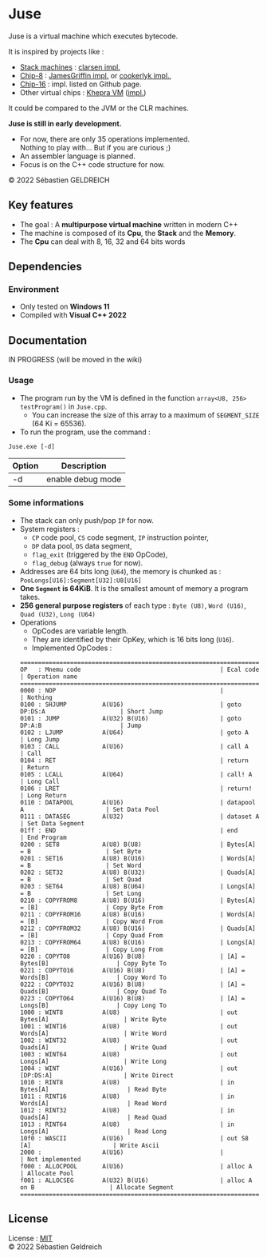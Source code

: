 # Juse

Juse is a virtual machine which executes bytecode.

It is inspired by projects like :

- [Stack machines](https://en.wikipedia.org/wiki/Stack_machine) : [clarsen impl.](https://github.com/cslarsen/stack-machine)
- [Chip-8](https://fr.wikipedia.org/wiki/CHIP-8) : [JamesGriffin impl.](https://github.com/JamesGriffin/CHIP-8-Emulator) or [cookerlyk impl.](https://github.com/cookerlyk/Chip8),
- [Chip-16](https://github.com/chip16/chip16) : impl. listed on Github page.
- Other virtual chips : [Khepra VM](https://github.com/tykel/khepra-vm) ([impl.](https://github.com/tykel/qpra))

It could be compared to the JVM or the CLR machines.

**Juse is still in early development.**

- For now, there are only 35 operations implemented.  
    Nothing to play with... But if you are curious ;)
- An assembler language is planned.
- Focus is on the C++ code structure for now.

&copy; 2022 Sébastien GELDREICH

## Key features

- The goal : A **multipurpose virtual machine** written in modern C++
- The machine is composed of its **Cpu**, the **Stack** and the **Memory**.
- The **Cpu** can deal with 8, 16, 32 and 64 bits words

## Dependencies

### Environment

* Only tested on **Windows 11**
* Compiled with **Visual C++ 2022**

## Documentation

IN PROGRESS (will be moved in the wiki)

### Usage

- The program run by the VM is defined in the function `array<U8, 256> testProgram()` in `Juse.cpp`.
    - You can increase the size of this array to a maximum of `SEGMENT_SIZE` (64 Ki = 65536).
- To run the program, use the command :
```
Juse.exe [-d]
```
| Option | Description       |
|--------|-------------------|
| -d     | enable debug mode |

### Some informations

- The stack can only push/pop `IP` for now.
- System registers :
    - `CP` code pool, `CS` code segment, `IP` instruction pointer,
    - `DP` data pool, `DS` data segment,
    - `flag_exit` (triggered by the `END` OpCode),
    - `flag_debug` (always `true` for now).
- Addresses are 64 bits long (`U64`), the memory is chunked as : `PooLongs[U16]:Segment[U32]:U8[U16]`
- **One `Segment` is 64KiB**. It is the smallest amount of memory a program takes.
- **256 general purpose registers** of each type : `Byte (U8)`, `Word (U16)`, `Quad (U32)`, `Long (U64)`
- Operations 
    - OpCodes are variable length.
    - They are identified by their OpKey, which is 16 bits long (`U16`).
    - Implemented OpCodes :
    ```
    ===============================================================================================================
    OP   : Mnemu code                                       | Ecal code                        | Operation name
    ===============================================================================================================
    0000 : NOP                                              |                                  | Nothing
    0100 : SHJUMP          A(U16)                           | goto DP:DS:A                     | Short Jump
    0101 : JUMP            A(U32) B(U16)                    | goto DP:A:B                      | Jump
    0102 : LJUMP           A(U64)                           | goto A                           | Long Jump
    0103 : CALL            A(U16)                           | call A                           | Call
    0104 : RET                                              | return                           | Return
    0105 : LCALL           A(U64)                           | call! A                          | Long Call
    0106 : LRET                                             | return!                          | Long Return
    0110 : DATAPOOL        A(U16)                           | datapool A                       | Set Data Pool
    0111 : DATASEG         A(U32)                           | dataset A                        | Set Data Segment
    01ff : END                                              | end                              | End Program
    0200 : SET8            A(U8) B(U8)                      | Bytes[A] = B                     | Set Byte
    0201 : SET16           A(U8) B(U16)                     | Words[A] = B                     | Set Word
    0202 : SET32           A(U8) B(U32)                     | Quads[A] = B                     | Set Quad
    0203 : SET64           A(U8) B(U64)                     | Longs[A] = B                     | Set Long
    0210 : COPYFROM8       A(U8) B(U16)                     | Bytes[A] = [B]                   | Copy Byte From
    0211 : COPYFROM16      A(U8) B(U16)                     | Words[A] = [B]                   | Copy Word From
    0212 : COPYFROM32      A(U8) B(U16)                     | Quads[A] = [B]                   | Copy Quad From
    0213 : COPYFROM64      A(U8) B(U16)                     | Longs[A] = [B]                   | Copy Long From
    0220 : COPYTO8         A(U16) B(U8)                     | [A] = Bytes[B]                   | Copy Byte To
    0221 : COPYTO16        A(U16) B(U8)                     | [A] = Words[B]                   | Copy Word To
    0222 : COPYTO32        A(U16) B(U8)                     | [A] = Quads[B]                   | Copy Quad To
    0223 : COPYTO64        A(U16) B(U8)                     | [A] = Longs[B]                   | Copy Long To
    1000 : WINT8           A(U8)                            | out Bytes[A]                     | Write Byte
    1001 : WINT16          A(U8)                            | out Words[A]                     | Write Word
    1002 : WINT32          A(U8)                            | out Quads[A]                     | Write Quad
    1003 : WINT64          A(U8)                            | out Longs[A]                     | Write Long
    1004 : WINT            A(U16)                           | out [DP:DS:A]                    | Write Direct
    1010 : RINT8           A(U8)                            | in Bytes[A]                      | Read Byte
    1011 : RINT16          A(U8)                            | in Words[A]                      | Read Word
    1012 : RINT32          A(U8)                            | in Quads[A]                      | Read Quad
    1013 : RINT64          A(U8)                            | in Longs[A]                      | Read Long
    10f0 : WASCII          A(U16)                           | out S8 [A]                       | Write Ascii
    2000 :                 A(U16)                           |                                  | Not implemented
    f000 : ALLOCPOOL       A(U16)                           | alloc A                          | Allocate Pool
    f001 : ALLOCSEG        A(U32) B(U16)                    | alloc A on B                     | Allocate Segment
    ===============================================================================================================
    ```

## License

License : [MIT](LICENSE)  
&copy; 2022 Sébastien Geldreich
